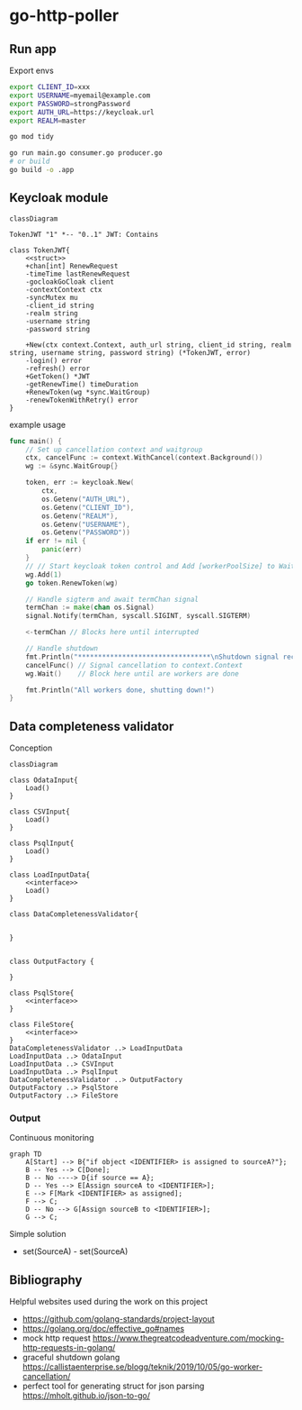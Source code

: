 # go-http-poller

## Run app

Export envs
```bash
export CLIENT_ID=xxx
export USERNAME=myemail@example.com
export PASSWORD=strongPassword
export AUTH_URL=https://keycloak.url
export REALM=master
```

```bash
go mod tidy

go run main.go consumer.go producer.go
# or build
go build -o .app
```

## Keycloak module

```mermaid
classDiagram

TokenJWT "1" *-- "0..1" JWT: Contains

class TokenJWT{
    <<struct>>
    +chan[int] RenewRequest
    -timeTime lastRenewRequest
    -gocloakGoCloak client
    -contextContext ctx
    -syncMutex mu
    -client_id string
    -realm string
    -username string
    -password string

    +New(ctx context.Context, auth_url string, client_id string, realm string, username string, password string) (*TokenJWT, error)
    -login() error
    -refresh() error
    +GetToken() *JWT
    -getRenewTime() timeDuration
    +RenewToken(wg *sync.WaitGroup)
    -renewTokenWithRetry() error
}
```

example usage
```go
func main() {
	// Set up cancellation context and waitgroup
	ctx, cancelFunc := context.WithCancel(context.Background())
	wg := &sync.WaitGroup{}

	token, err := keycloak.New(
		ctx,
		os.Getenv("AUTH_URL"),
		os.Getenv("CLIENT_ID"),
		os.Getenv("REALM"),
		os.Getenv("USERNAME"),
		os.Getenv("PASSWORD"))
	if err != nil {
		panic(err)
	}
	// // Start keycloak token control and Add [workerPoolSize] to WaitGroup
	wg.Add(1)
	go token.RenewToken(wg)

    // Handle sigterm and await termChan signal
	termChan := make(chan os.Signal)
	signal.Notify(termChan, syscall.SIGINT, syscall.SIGTERM)

	<-termChan // Blocks here until interrupted

	// Handle shutdown
	fmt.Println("*********************************\nShutdown signal received\n*********************************")
	cancelFunc() // Signal cancellation to context.Context
	wg.Wait()    // Block here until are workers are done

	fmt.Println("All workers done, shutting down!")
}
```


## Data completeness validator

Conception

```mermaid
classDiagram

class OdataInput{
    Load()
}

class CSVInput{
    Load()
}

class PsqlInput{
    Load()
}

class LoadInputData{
    <<interface>>
    Load()
}

class DataCompletenessValidator{
    
    
}


class OutputFactory {
    
}

class PsqlStore{
    <<interface>>
}

class FileStore{
    <<interface>>
}
DataCompletenessValidator ..> LoadInputData
LoadInputData ..> OdataInput
LoadInputData ..> CSVInput
LoadInputData ..> PsqlInput
DataCompletenessValidator ..> OutputFactory
OutputFactory ..> PsqlStore
OutputFactory ..> FileStore
```

### Output

Continuous monitoring
```mermaid
graph TD
    A[Start] --> B{"if object <IDENTIFIER> is assigned to sourceA?"};
    B -- Yes --> C[Done];
    B -- No ----> D{if source == A};
    D -- Yes --> E[Assign sourceA to <IDENTIFIER>];
    E --> F[Mark <IDENTIFIER> as assigned];
    F --> C;
    D -- No --> G[Assign sourceB to <IDENTIFIER>];
    G --> C;
```
Simple solution
* set(SourceA) - set(SourceA)

## Bibliography

Helpful websites used during the work on this project

* <https://github.com/golang-standards/project-layout>
* <https://golang.org/doc/effective_go#names>
* mock http request <https://www.thegreatcodeadventure.com/mocking-http-requests-in-golang/>
* graceful shutdown golang <https://callistaenterprise.se/blogg/teknik/2019/10/05/go-worker-cancellation/>
* perfect tool for generating struct for json parsing https://mholt.github.io/json-to-go/
